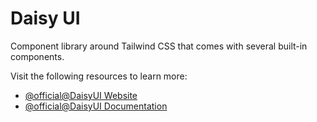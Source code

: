 # Daisy UI

Component library around Tailwind CSS that comes with several built-in components.

Visit the following resources to learn more:

- [@official@DaisyUI Website](https://daisyui.com/)
- [@official@DaisyUI Documentation](https://daisyui.com/docs/install/)

